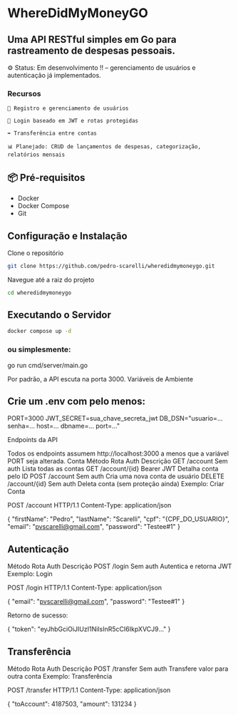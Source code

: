 # WhereDidMyMoneyGO

## Uma API RESTful simples em Go para rastreamento de despesas pessoais.
⚙️ Status: Em desenvolvimento !! – gerenciamento de usuários e autenticação já implementados.

### Recursos

    👤 Registro e gerenciamento de usuários

    🔐 Login baseado em JWT e rotas protegidas

    ➡️ Transferência entre contas

    📊 Planejado: CRUD de lançamentos de despesas, categorização, relatórios mensais


## 📦 Pré-requisitos

- Docker
- Docker Compose
- Git

  
## Configuração e Instalação

Clone o repositório
```bash
git clone https://github.com/pedro-scarelli/wheredidmymoneygo.git
```
Navegue até a raiz do projeto
```bash
cd wheredidmymoneygo
```

## Executando o Servidor

```bash
docker compose up -d
```

### ou simplesmente:
go run cmd/server/main.go

Por padrão, a API escuta na porta 3000.
Variáveis de Ambiente

## Crie um .env com pelo menos:

PORT=3000
JWT_SECRET=sua_chave_secreta_jwt
DB_DSN="usuario=... senha=... host=... dbname=... port=..."

Endpoints da API

Todos os endpoints assumem http://localhost:3000 a menos que a variável PORT seja alterada.
Conta
Método	Rota	Auth	Descrição
GET	/account	Sem auth	Lista todas as contas
GET	/account/{id}	Bearer JWT	Detalha conta pelo ID
POST	/account	Sem auth	Cria uma nova conta de usuário
DELETE	/account/{id}	Sem auth	Deleta conta (sem proteção ainda)
Exemplo: Criar Conta

POST /account HTTP/1.1
Content-Type: application/json

{
  "firstName": "Pedro",
  "lastName": "Scarelli",
  "cpf": "{CPF_DO_USUARIO}",
  "email": "pvscarelli@gmail.com",
  "password": "Testee#1"
}

## Autenticação
Método	Rota	    Auth	        Descrição
POST	  /login	  Sem auth	    Autentica e retorna JWT
Exemplo: Login

POST /login HTTP/1.1
Content-Type: application/json

{
  "email": "pvscarelli@gmail.com",
  "password": "Testee#1"
}

Retorno de sucesso:

{
  "token": "eyJhbGciOiJIUzI1NiIsInR5cCI6IkpXVCJ9…"
}

## Transferência
Método	Rota	Auth	Descrição
POST	/transfer	Sem auth	Transfere valor para outra conta
Exemplo: Transferência

POST /transfer HTTP/1.1
Content-Type: application/json

{
  "toAccount": 4187503,
  "amount":   131234
}
